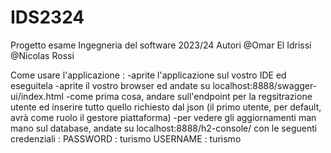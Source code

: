 # IDS2324
Progetto esame Ingegneria del software 2023/24
Autori @Omar El Idrissi @Nicolas Rossi

Come usare l'applicazione :
-aprite l'applicazione sul vostro IDE ed eseguitela
-aprite il vostro browser ed andate su localhost:8888/swagger-ui/index.html
-come prima cosa, andare sull'endpoint per la regsitrazione utente ed inserire tutto quello richiesto dal json (il primo utente, per default, avrà come ruolo il gestore piattaforma)
-per vedere gli aggiornamenti man mano sul database, andate su localhost:8888/h2-console/ con le seguenti credenziali :
PASSWORD : turismo
USERNAME : turismo
